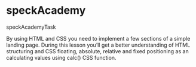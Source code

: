 # speckAcademy
speckAcademyTask

By using HTML and CSS you need to implement a few sections of a simple landing page. 
During this lesson you’ll get a better understanding of HTML structuring and CSS floating, absolute,
relative and fixed positioning as an calculating values using calc() CSS function.
